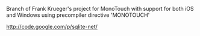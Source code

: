 Branch of Frank Krueger's project for MonoTouch with support for both iOS and Windows using precompiler directive 'MONOTOUCH'

http://code.google.com/p/sqlite-net/


